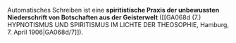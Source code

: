 
Automatisches Schreiben ist eine **spiritistische Praxis der unbewussten Niederschrift von Botschaften aus der Geisterwelt** ([[GA068d (7.) HYPNOTISMUS UND SPIRITISMUS IM LICHTE DER THEOSOPHIE, Hamburg, 7. April 1906|GA068d/7]]).
